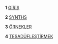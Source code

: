 
**1** [GİRİŞ](https://github.com/nazimege/sonicpigroup6/blob/develop/Giri%C5%9F.pdf)

  
**2** [SYNTHS](https://github.com/nazimege/sonicpigroup6/blob/develop/synts.pdf)  

  
**3** [ÖRNEKLER](https://github.com/nazimege/sonicpigroup6/blob/develop/%C3%B6rnekler.pdf) 


**4** [TESADÜFLEŞTİRMEK](https://github.com/nazimege/sonicpigroup6/blob/develop/Tesadfle%C5%9Ftirmek.pdf)

